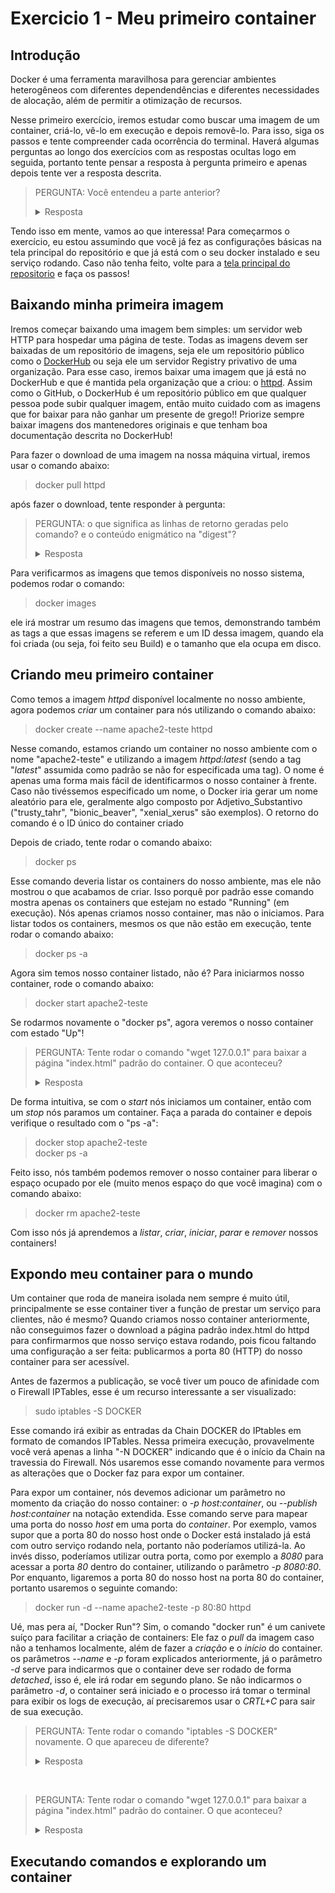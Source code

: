 # Exercicio 1 - Meu primeiro container

## Introdução

Docker é uma ferramenta maravilhosa para gerenciar ambientes heterogêneos com diferentes dependendências e diferentes necessidades de alocação, além de permitir a otimização de recursos.

Nesse primeiro exercício, iremos estudar como buscar uma imagem de um container, criá-lo, vê-lo em execução e depois removê-lo. Para isso, siga os passos e tente compreender cada ocorrência do terminal. Haverá algumas perguntas ao longo dos exercícios com as respostas ocultas logo em seguida, portanto tente pensar a resposta à pergunta primeiro e apenas depois tente ver a resposta descrita.

>PERGUNTA: Você entendeu a parte anterior?
><details>
>  <summary> Resposta </summary>
>  Sim, entendi! Devo pensar minha resposta antes de clicar em "Resposta" após a pergunta para poder comparar o que eu pensei com a resposta correta. É sempre melhor >aprender ativamente do que passivamente!
></details>

Tendo isso em mente, vamos ao que interessa! Para começarmos o exercício, eu estou assumindo que você já fez as configurações básicas na tela principal do repositório e que já está com o seu docker instalado e seu serviço rodando. Caso não tenha feito, volte para a [tela principal do repositorio](/README.md) e faça os passos!

## Baixando minha primeira imagem

Iremos começar baixando uma imagem bem simples: um servidor web HTTP para hospedar uma página de teste. Todas as imagens devem ser baixadas de um repositório de imagens, seja ele um repositório público como o [DockerHub](https://hub.docker.com) ou seja ele um servidor Registry privativo de uma organização. Para esse caso, iremos baixar uma imagem que já está no DockerHub e que é mantida pela organização que a criou: o [httpd](https://hub.docker.com/_/httpd). Assim como o GitHub, o DockerHub é um repositório público em que qualquer pessoa pode subir qualquer imagem, então muito cuidado com as imagens que for baixar para não ganhar um presente de grego!! Priorize sempre baixar imagens dos mantenedores originais e que tenham boa documentação descrita no DockerHub!

Para fazer o download de uma imagem na nossa máquina virtual, iremos usar o comando abaixo:
> docker pull httpd

após fazer o download, tente responder à pergunta:

> PERGUNTA: o que significa as linhas de retorno geradas pelo comando? e o conteúdo enigmático na "digest"?
> <details>
  >  <summary> Resposta </summary>
  > Using default tag: latest significa que por padrão, estamos baixando a última versão disponível dessa imagem no nosso repositório. Poderíamos especificar outras versões, como por exemplo "docker pull httpd:v2.4.53". Isso garante que tenhamos exatamente o ambiente que queremos para nossa aplicação. <br>
  > latest: Pulling from library/httpd: indica qual repositório e imagem está sendo puxada do dockerhub <br>
  > 42c077c10790: Pull complete (e outras parecidas): essas são as camadas (layers) que compoem nossa imagem, iremos entender melhor essas camadas em exercícios posteriores! <br>
  > Digest: sha256:f899....: esse é o Hash da nossa imagem baixada, ele identifica unicamente essa imagem no nosso sistema. <br>
</details>

Para verificarmos as imagens que temos disponíveis no nosso sistema, podemos rodar o comando:

> docker images

ele irá mostrar um resumo das imagens que temos, demonstrando também as tags a que essas imagens se referem e um ID dessa imagem, quando ela foi criada (ou seja, foi feito seu Build) e o tamanho que ela ocupa em disco. 

## Criando meu primeiro container

Como temos a imagem _httpd_ disponível localmente no nosso ambiente, agora podemos _criar_ um container para nós utilizando o comando abaixo:

> docker create --name apache2-teste httpd

Nesse comando, estamos criando um container no nosso ambiente com o nome "apache2-teste" e utilizando a imagem _httpd:latest_ (sendo a tag "_latest_" assumida como padrão se não for especificada uma tag). O nome é apenas uma forma mais fácil de identificarmos o nosso container à frente. Caso não tivéssemos especificado um nome, o Docker iria gerar um nome aleatório para ele, geralmente algo composto por Adjetivo_Substantivo ("trusty_tahr", "bionic_beaver", "xenial_xerus" são exemplos). O retorno do comando é o ID único do container criado

Depois de criado, tente rodar o comando abaixo:

> docker ps

Esse comando deveria listar os containers do nosso ambiente, mas ele não mostrou o que acabamos de criar. Isso porquê por padrão esse comando mostra apenas os containers que estejam no estado "Running" (em execução). Nós apenas criamos nosso container, mas não o iniciamos. Para listar todos os containers, mesmos os que não estão em execução, tente rodar o comando abaixo:

> docker ps -a

Agora sim temos nosso container listado, não é? Para iniciarmos nosso container, rode o comando abaixo:

> docker start apache2-teste

Se rodarmos novamente o "docker ps", agora veremos o nosso container com estado "Up"!

> PERGUNTA: Tente rodar o comando "wget 127.0.0.1" para baixar a página "index.html" padrão do container. O que aconteceu?
> <details>
  >  <summary> Resposta </summary>
  >  O wget retornou uma mensagem de conexão recusada, pois não há um servidor web disponível na porta 80 para atender nossa solicitação. Contraditório, não é? Quando rodamos o "docker ps", verificamos que há uma informação da porta "80/TCP" na linha do nosso container, mas na verdade essa informação é apenas uma documentação indicando que aquele container utiliza essa porta. Veremos mais à frente sobre como expor essa porta do container para ser acessível pelo nosso host e outros computadores da rede!
</details>

De forma intuitiva, se com o _start_ nós iniciamos um container, então com um _stop_ nós paramos um container. Faça a parada do container e depois verifique o resultado com o "ps -a":

> docker stop apache2-teste <br>
> docker ps -a

Feito isso, nós também podemos remover o nosso container para liberar o espaço ocupado por ele (muito menos espaço do que você imagina) com o comando abaixo:

> docker rm apache2-teste

Com isso nós já aprendemos a _listar_, _criar_, _iniciar_, _parar_ e _remover_ nossos containers!

## Expondo meu container para o mundo

Um container que roda de maneira isolada nem sempre é muito útil, principalmente se esse container tiver a função de prestar um serviço para clientes, não é mesmo? Quando criamos nosso container anteriormente, não conseguimos fazer o download a página padrão index.html do httpd para confirmarmos que nosso serviço estava rodando, pois ficou faltando uma configuração a ser feita: publicarmos a porta 80 (HTTP) do nosso container para ser acessível.

Antes de fazermos a publicação, se você tiver um pouco de afinidade com o Firewall IPTables, esse é um recurso interessante a ser visualizado:

> sudo iptables -S DOCKER

Esse comando irá exibir as entradas da Chain DOCKER do IPtables em formato de comandos IPTables. Nessa primeira execução, provavelmente você verá apenas a linha "-N DOCKER" indicando que é o início da Chain na travessia do Firewall. Nós usaremos esse comando novamente para vermos as alterações que o Docker faz para expor um container.

Para expor um container, nós devemos adicionar um parâmetro no momento da criação do nosso container: o _-p host:container_, ou _--publish host:container_ na notação extendida. Esse comando serve para mapear uma porta do nosso _host_ em uma porta do _container_. Por exemplo, vamos supor que a porta 80 do nosso host onde o Docker está instalado já está com outro serviço rodando nela, portanto não poderíamos utilizá-la. Ao invés disso, poderíamos utilizar outra porta, como por exemplo a _8080_ para acessar a porta _80_ dentro do container, utilizando o parâmetro _-p 8080:80_. Por enquanto, ligaremos a porta 80 do nosso host na porta 80 do container, portanto usaremos o seguinte comando:

> docker run -d --name apache2-teste -p 80:80 httpd

Ué, mas pera aí, "Docker Run"? Sim, o comando "docker run" é um canivete suíço para facilitar a criação de containers: Ele faz o _pull_ da imagem caso não a tenhamos localmente, além de fazer a _criação_ e o _início_ do container. os parâmetros _--name_ e _-p_ foram explicados anteriormente, já o parâmetro _-d_ serve para indicarmos que o container deve ser rodado de forma _detached_, isso é, ele irá rodar em segundo plano. Se não indicarmos o parâmetro _-d_, o container será iniciado e o processo irá tomar o terminal para exibir os logs de execução, aí precisaremos usar o _CRTL+C_ para sair de sua execução.

> PERGUNTA: Tente rodar o comando "iptables -S DOCKER" novamente. O que apareceu de diferente?
> <details>
  >  <summary> Resposta </summary>
  >  Foi adicionada uma entrada na Chain DOCKER que faz a exposição da porta 80 do container (com IP alocado em 172.2.0.0/24) para a _bridge virtual_ (docker0) criada pelo serviço do Docker.
</details>

<br>

> PERGUNTA: Tente rodar o comando "wget 127.0.0.1" para baixar a página "index.html" padrão do container. O que aconteceu?
> <details>
  >  <summary> Resposta </summary>
  >  O wget baixou o conteúdo do index.html do nosso container. Agora sabemos que ele está funcionando e está alcançável!
</details>

## Executando comandos e explorando um container